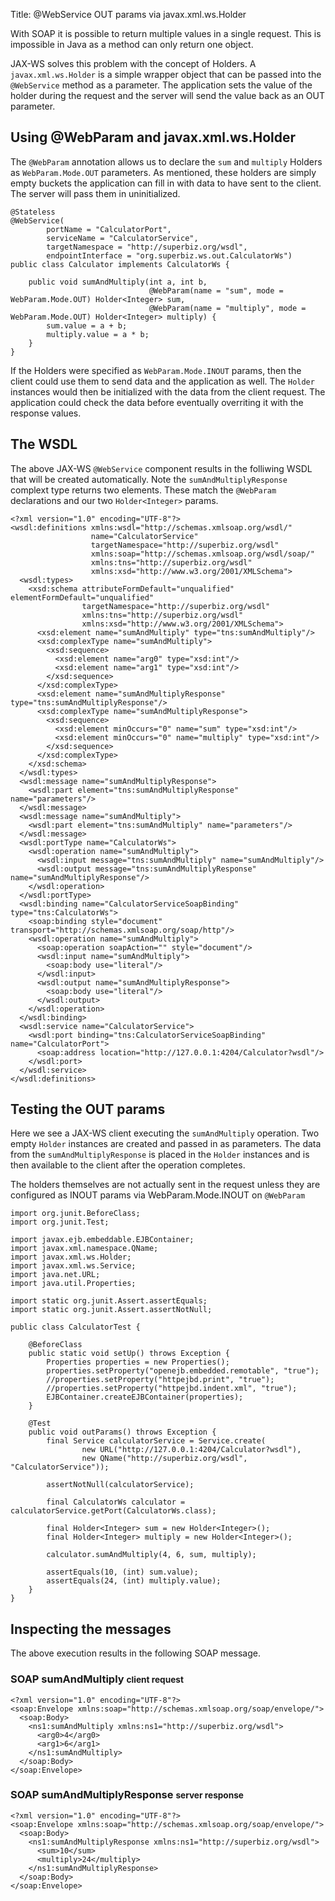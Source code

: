 Title: @WebService OUT params via javax.xml.ws.Holder

With SOAP it is possible to return multiple values in a single request.  This is impossible in Java as a method can only return one object.

JAX-WS solves this problem with the concept of Holders.  A `javax.xml.ws.Holder` is a simple wrapper object that can be passed into the `@WebService` method as a parameter.  The application sets the value of the holder during the request and the server will send the value back as an OUT parameter.

## Using @WebParam and javax.xml.ws.Holder

The `@WebParam` annotation allows us to declare the `sum` and `multiply` Holders as `WebParam.Mode.OUT` parameters.  As mentioned, these holders are simply empty buckets the application can fill in with data to have sent to the client.  The server will pass them in uninitialized.

    @Stateless
    @WebService(
            portName = "CalculatorPort",
            serviceName = "CalculatorService",
            targetNamespace = "http://superbiz.org/wsdl",
            endpointInterface = "org.superbiz.ws.out.CalculatorWs")
    public class Calculator implements CalculatorWs {

        public void sumAndMultiply(int a, int b,
                                   @WebParam(name = "sum", mode = WebParam.Mode.OUT) Holder<Integer> sum,
                                   @WebParam(name = "multiply", mode = WebParam.Mode.OUT) Holder<Integer> multiply) {
            sum.value = a + b;
            multiply.value = a * b;
        }
    }

If the Holders were specified as `WebParam.Mode.INOUT` params, then the client could use them to send data and the application as well.  The `Holder` instances would then be initialized with the data from the client request.  The application could check the data before eventually overriting it with the response values.

## The WSDL

The above JAX-WS `@WebService` component results in the folliwing WSDL that will be created automatically.  Note the `sumAndMultiplyResponse` complext type returns two elements.  These match the `@WebParam` declarations and our two `Holder<Integer>` params.

    <?xml version="1.0" encoding="UTF-8"?>
    <wsdl:definitions xmlns:wsdl="http://schemas.xmlsoap.org/wsdl/"
                      name="CalculatorService"
                      targetNamespace="http://superbiz.org/wsdl"
                      xmlns:soap="http://schemas.xmlsoap.org/wsdl/soap/"
                      xmlns:tns="http://superbiz.org/wsdl"
                      xmlns:xsd="http://www.w3.org/2001/XMLSchema">
      <wsdl:types>
        <xsd:schema attributeFormDefault="unqualified" elementFormDefault="unqualified"
                    targetNamespace="http://superbiz.org/wsdl"
                    xmlns:tns="http://superbiz.org/wsdl"
                    xmlns:xsd="http://www.w3.org/2001/XMLSchema">
          <xsd:element name="sumAndMultiply" type="tns:sumAndMultiply"/>
          <xsd:complexType name="sumAndMultiply">
            <xsd:sequence>
              <xsd:element name="arg0" type="xsd:int"/>
              <xsd:element name="arg1" type="xsd:int"/>
            </xsd:sequence>
          </xsd:complexType>
          <xsd:element name="sumAndMultiplyResponse" type="tns:sumAndMultiplyResponse"/>
          <xsd:complexType name="sumAndMultiplyResponse">
            <xsd:sequence>
              <xsd:element minOccurs="0" name="sum" type="xsd:int"/>
              <xsd:element minOccurs="0" name="multiply" type="xsd:int"/>
            </xsd:sequence>
          </xsd:complexType>
        </xsd:schema>
      </wsdl:types>
      <wsdl:message name="sumAndMultiplyResponse">
        <wsdl:part element="tns:sumAndMultiplyResponse" name="parameters"/>
      </wsdl:message>
      <wsdl:message name="sumAndMultiply">
        <wsdl:part element="tns:sumAndMultiply" name="parameters"/>
      </wsdl:message>
      <wsdl:portType name="CalculatorWs">
        <wsdl:operation name="sumAndMultiply">
          <wsdl:input message="tns:sumAndMultiply" name="sumAndMultiply"/>
          <wsdl:output message="tns:sumAndMultiplyResponse" name="sumAndMultiplyResponse"/>
        </wsdl:operation>
      </wsdl:portType>
      <wsdl:binding name="CalculatorServiceSoapBinding" type="tns:CalculatorWs">
        <soap:binding style="document" transport="http://schemas.xmlsoap.org/soap/http"/>
        <wsdl:operation name="sumAndMultiply">
          <soap:operation soapAction="" style="document"/>
          <wsdl:input name="sumAndMultiply">
            <soap:body use="literal"/>
          </wsdl:input>
          <wsdl:output name="sumAndMultiplyResponse">
            <soap:body use="literal"/>
          </wsdl:output>
        </wsdl:operation>
      </wsdl:binding>
      <wsdl:service name="CalculatorService">
        <wsdl:port binding="tns:CalculatorServiceSoapBinding" name="CalculatorPort">
          <soap:address location="http://127.0.0.1:4204/Calculator?wsdl"/>
        </wsdl:port>
      </wsdl:service>
    </wsdl:definitions>

## Testing the OUT params

Here we see a JAX-WS client executing the `sumAndMultiply` operation.  Two empty `Holder` instances are created and passed in as parameters.  The data from the `sumAndMultiplyResponse` is placed in the `Holder` instances and is then available to the client after the operation completes.

The holders themselves are not actually sent in the request unless they are configured as INOUT params via WebParam.Mode.INOUT on `@WebParam`

    import org.junit.BeforeClass;
    import org.junit.Test;

    import javax.ejb.embeddable.EJBContainer;
    import javax.xml.namespace.QName;
    import javax.xml.ws.Holder;
    import javax.xml.ws.Service;
    import java.net.URL;
    import java.util.Properties;

    import static org.junit.Assert.assertEquals;
    import static org.junit.Assert.assertNotNull;

    public class CalculatorTest {

        @BeforeClass
        public static void setUp() throws Exception {
            Properties properties = new Properties();
            properties.setProperty("openejb.embedded.remotable", "true");
            //properties.setProperty("httpejbd.print", "true");
            //properties.setProperty("httpejbd.indent.xml", "true");
            EJBContainer.createEJBContainer(properties);
        }

        @Test
        public void outParams() throws Exception {
            final Service calculatorService = Service.create(
                    new URL("http://127.0.0.1:4204/Calculator?wsdl"),
                    new QName("http://superbiz.org/wsdl", "CalculatorService"));

            assertNotNull(calculatorService);

            final CalculatorWs calculator = calculatorService.getPort(CalculatorWs.class);

            final Holder<Integer> sum = new Holder<Integer>();
            final Holder<Integer> multiply = new Holder<Integer>();

            calculator.sumAndMultiply(4, 6, sum, multiply);

            assertEquals(10, (int) sum.value);
            assertEquals(24, (int) multiply.value);
        }
    }


## Inspecting the messages

The above execution results in the following SOAP message.

### SOAP sumAndMultiply <small>client request</small>

    <?xml version="1.0" encoding="UTF-8"?>
    <soap:Envelope xmlns:soap="http://schemas.xmlsoap.org/soap/envelope/">
      <soap:Body>
        <ns1:sumAndMultiply xmlns:ns1="http://superbiz.org/wsdl">
          <arg0>4</arg0>
          <arg1>6</arg1>
        </ns1:sumAndMultiply>
      </soap:Body>
    </soap:Envelope>

### SOAP sumAndMultiplyResponse <small>server response</small>

    <?xml version="1.0" encoding="UTF-8"?>
    <soap:Envelope xmlns:soap="http://schemas.xmlsoap.org/soap/envelope/">
      <soap:Body>
        <ns1:sumAndMultiplyResponse xmlns:ns1="http://superbiz.org/wsdl">
          <sum>10</sum>
          <multiply>24</multiply>
        </ns1:sumAndMultiplyResponse>
      </soap:Body>
    </soap:Envelope>
